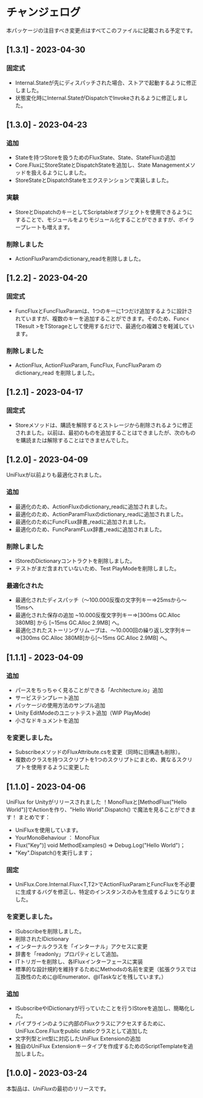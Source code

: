 # チャンジェログ
本パッケージの注目すべき変更点はすべてこのファイルに記載される予定です。
## [1.3.1] - 2023-04-30
### 固定式
- Internal.Stateが先にディスパッチされた場合、ストアで起動するように修正しました。
- 状態変化時にInternal.StateがDispatchでInvokeされるように修正しました。
## [1.3.0] - 2023-04-23
### 追加
- Stateを持つStoreを扱うためのFluxState、State、StateFluxの追加
- Core.FluxにStoreStateとDispatchStateを追加し、State Managementメソッドを扱えるようにしました。
- StoreStateとDispatchStateをエクステンションで実装しました。
### 実験
- StoreとDispatchのキーとしてScriptableオブジェクトを使用できるようにすることで、モジュールをよりモジュール化することができますが、ボイラープレートも増えます。
### 削除しました
- ActionFluxParamのdictionary_readを削除しました。
## [1.2.2] - 2023-04-20
### 固定式
- FuncFluxとFuncFluxParamは、1つのキーに1つだけ追加するように設計されていますが、複数のキーを追加することができます。そのため、Func< TResult >をTStorageとして使用するだけで、最適化の複雑さを軽減しています。
### 削除しました
- ActionFlux, ActionFluxParam, FuncFlux, FuncFluxParam の dictionary_read を削除しました。
## [1.2.1] - 2023-04-17
### 固定式
- Storeメソッドは、購読を解除するとストレージから削除されるように修正されました。以前は、最初のものを追加することはできましたが、次のものを購読または解除することはできませんでした。
## [1.2.0] - 2023-04-09
UniFluxが以前よりも最適化されました。
### 追加
- 最適化のため、ActionFluxのdictionary_readに追加されました。
- 最適化のため、ActionParamFluxのdictionary_readに追加されました。
- 最適化のためにFuncFLux辞書_readに追加されました。
- 最適化のため、FuncParamFLux辞書_readに追加されました。
### 削除しました
- IStoreのDictionaryコントラクトを削除しました。
- テストがまだ含まれていないため、Test PlayModeを削除しました。
### 最適化された
- 最適化されたディスパッチ（～100.000反復の文字列キー⇒25msから～15msへ
- 最適化された保存の追加 ~10.000反復文字列キー⇒[300ms GC.Alloc 380MB] から [~15ms GC.Alloc 2.9MB] へ。
- 最適化されたストーリングリムーブは、〜10.000回の繰り返し文字列キー⇒[300ms GC.Alloc 380MB]から[〜15ms GC.Alloc 2.9MB] へ。
## [1.1.1] - 2023-04-09
### 追加
- パースをちっちゃく見ることができる「Architecture.io」追加
- サービステンプレート追加
- パッケージの使用方法のサンプル追加
- Unity EditModeのユニットテスト追加（WIP PlayMode)
- 小さなドキュメントを追加
### を変更しました。
- SubscribeメソッドのFluxAttribute.csを変更（同時に旧構造も削除）。
- 複数のクラスを持つスクリプトを1つのスクリプトにまとめ、異なるスクリプトを使用するように変更した
## [1.1.0] - 2023-04-06
UniFlux for Unityがリリースされました ！MonoFluxと[MethodFlux("Hello World")]でActionを作り、"Hello World".Dispatch() で魔法を見ることができます！
まとめです：
- UniFluxを使用しています。
- YourMonoBehaviour ： MonoFlux
- Flux("Key")] void MethodExamples() => Debug.Log("Hello World")；
- "Key".Dispatch()を実行します；
### 固定
- UniFlux.Core.Internal.Flux<T,T2>でActionFluxParamとFuncFluxを不必要に生成するバグを修正し、特定のインスタンスのみを生成するようになりました。
### を変更しました。
- ISubscribeを削除しました。
- 削除されたIDictionary
- インターナルクラスを「インターナル」アクセスに変更
- 辞書を「readonly」プロパティとして追加。
- ITトリガーを削除し、各IFluxインターフェースに実装
- 標準的な設計規約を維持するためにMethodsの名前を変更（拡張クラスでは互換性のために@IEnumerator、@ITaskなどを残しています。）
### 追加
- ISubscribeやIDictionaryが行っていたことを行うIStoreを追加し、簡略化した。
- パイプラインのように内部のFluxクラスにアクセスするために、UniFlux.Core.Fluxをpublic staticクラスとして追加した
- 文字列型とint型に対応したUniFlux Extensionの追加
- 独自のUniFlux Extensionキータイプを作成するためのScriptTemplateを追加しました。
## [1.0.0] - 2023-03-24
本製品は、*UniFlux*の最初のリリースです。